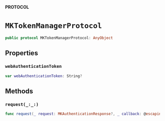 **PROTOCOL**

# `MKTokenManagerProtocol`

```swift
public protocol MKTokenManagerProtocol: AnyObject
```

## Properties
### `webAuthenticationToken`

```swift
var webAuthenticationToken: String?
```

## Methods
### `request(_:_:)`

```swift
func request(_ request: MKAuthenticationResponse?, _ callback: @escaping (Result<String, Error>) -> Void)
```
